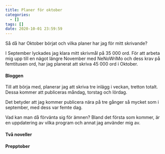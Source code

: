 ```yaml
---
title: Planer för oktober
categories:
  - []
tags: []
date: 2020-10-01 23:59:59
---
```


Så då har Oktober börjat och vilka planer har jag för mitt skrivande? 

I September lyckades jag klara mitt skrivmål på 35 000 ord. För att arbeta mig upp till en nägot längre November med NeNoWriMo och dess krav på femtitusen ord, har jag planerat att skriva 45 000 ord i Oktober.

#### Bloggen

Till att börja med, planerar jag att skriva tre inlägg i veckan, tretton totalt. Dessa kommer att publiceras måndag, torstag och lördag. 

Det betyder att jag kommer publicera nära på tre gånger så mycket som i september, med dess var femte dag.

Vad kan man då förvänta sig för ämnen? Bland det första som kommer, är en uppdatering av vilka program och annat jag använder mig av.

#### Två noveller

#### Prepptober